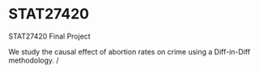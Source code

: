 # STAT27420

STAT27420 Final Project

We study the causal effect of abortion rates on crime using a Diff-in-Diff methodology. /
